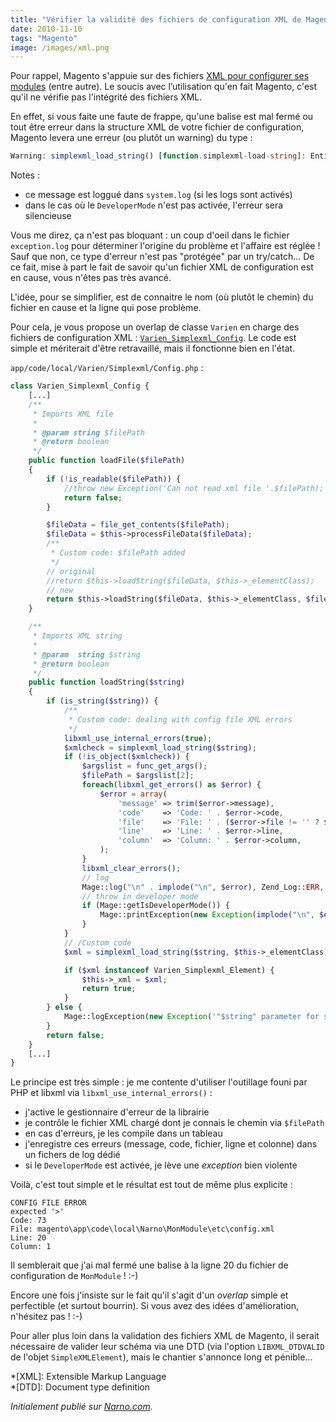 ```yaml
---
title: "Vérifier la validité des fichiers de configuration XML de Magento"
date: 2010-11-10
tags: "Magento"
image: /images/xml.png
---
```


Pour rappel, Magento s'appuie sur des fichiers [XML pour configurer ses modules](http://www.magentocommerce.com/wiki/5_-_modules_and_development/reference/module_config.xml) (entre autre). Le soucis avec l’utilisation qu'en fait Magento, c'est qu'il ne vérifie pas l'intégrité des fichiers XML.

En effet, si vous faite une faute de frappe, qu'une balise est mal fermé ou tout être erreur dans la structure XML de votre fichier de configuration, Magento levera une erreur (ou plutôt un warning) du type :

```php
Warning: simplexml_load_string() [function.simplexml-load-string]: Entity: line 19: parser error : expected '>' in magento\lib\Varien\Simplexml\Config.php on line 510
```
<!-- excerpt -->
Notes :
* ce message est loggué dans `system.log` (si les logs sont activés)
* dans le cas où le `DeveloperMode` n'est pas activée, l'erreur sera silencieuse

Vous me direz, ça n'est pas bloquant : un coup d'oeil dans le fichier `exception.log` pour déterminer l'origine du problème et l'affaire est réglée ! Sauf que non, ce type d'erreur n'est pas "protégée" par un try/catch...
De ce fait, mise à part le fait de savoir qu'un fichier XML de configuration est en cause, vous n'êtes pas très avancé.

L'idée, pour se simplifier, est de connaitre le nom (où plutôt le chemin) du fichier en cause et la ligne qui pose problème.

Pour cela, je vous propose un overlap de classe `Varien` en charge des fichiers de configuration XML : [`Varien_Simplexml_Config`](http://docs.magentocommerce.com/Varien/Varien_Simplexml/Varien_Simplexml_Config.html). Le code est simple et mériterait d'être retravaillé, mais il fonctionne bien en l'état.

`app/code/local/Varien/Simplexml/Config.php` :

```php
class Varien_Simplexml_Config {
    [...]
    /**
     * Imports XML file
     *
     * @param string $filePath
     * @return boolean
     */
    public function loadFile($filePath)
    {
        if (!is_readable($filePath)) {
            //throw new Exception('Can not read xml file '.$filePath);
            return false;
        }

        $fileData = file_get_contents($filePath);
        $fileData = $this->processFileData($fileData);
        /**
         * Custom code: $filePath added
         */
        // original
        //return $this->loadString($fileData, $this->_elementClass);
        // new
        return $this->loadString($fileData, $this->_elementClass, $filePath);
    }

    /**
     * Imports XML string
     *
     * @param  string $string
     * @return boolean
     */
    public function loadString($string)
    {
        if (is_string($string)) {
            /**
             * Custom code: dealing with config file XML errors
             */
            libxml_use_internal_errors(true);
            $xmlcheck = simplexml_load_string($string);
            if (!is_object($xmlcheck)) {
                $argslist = func_get_args();
                $filePath = $argslist[2];
                foreach(libxml_get_errors() as $error) {
                    $error = array(
                        'message' => trim($error->message),
                        'code'    => 'Code: ' . $error->code,
                        'file'    => 'File: ' . ($error->file != '' ? $error->file : $filePath),
                        'line'    => 'Line: ' . $error->line,
                        'column'  => 'Column: ' . $error->column,
                    );
                }
                libxml_clear_errors();
                // log
                Mage::log("\n" . implode("\n", $error), Zend_Log::ERR, 'exception_config.log');
                // throw in developer mode
                if (Mage::getIsDeveloperMode()) {
                    Mage::printException(new Exception(implode("\n", $error)), 'CONFIG FILE ERROR');
                }
            }
            // /Custom code
            $xml = simplexml_load_string($string, $this->_elementClass);

            if ($xml instanceof Varien_Simplexml_Element) {
                $this->_xml = $xml;
                return true;
            }
        } else {
            Mage::logException(new Exception('"$string" parameter for simplexml_load_string is not a string'));
        }
        return false;
    }
    [...]
}
```

Le principe est très simple : je me contente d'utiliser l'outillage founi par PHP et libxml via `libxml_use_internal_errors()` :

* j'active le gestionnaire d'erreur de la librairie
* je contrôle le fichier XML chargé dont je connais le chemin via `$filePath`
* en cas d'erreurs, je les compile dans un tableau
* j'enregistre ces erreurs (message, code, fichier, ligne et colonne) dans un fichers de log dédié
* si le `DeveloperMode` est activée, je lève une _exception_ bien violente

Voilà, c'est tout simple et le résultat est tout de même plus explicite :

```
CONFIG FILE ERROR
expected '>'
Code: 73
File: magento\app\code\local\Narno\MonModule\etc\config.xml
Line: 20
Column: 1
```

Il semblerait que j'ai mal fermé une balise à la ligne 20 du fichier de configuration de `MonModule` ! :-)

Encore une fois j'insiste sur le fait qu'il s'agit d'un _overlap_ simple et perfectible (et surtout bourrin). Si vous avez des idées d'amélioration, n'hésitez pas ! :-)

Pour aller plus loin dans la validation des fichiers XML de Magento, il serait nécessaire de valider leur schéma via une DTD (via l'option `LIBXML_DTDVALID` de l'objet `SimpleXMLElement`), mais le chantier s'annonce long et pénible...

*[XML]: Extensible Markup Language  
*[DTD]: Document type definition

_Initialement publié sur [Narno.com](http://narno.com/blog/verifier-la-validite-des-fichiers-de-configuration-xml-de-magento)._
